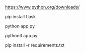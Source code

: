 https://www.python.org/downloads/

pip install flask

python app.py


python3 app.py



pip install -r requirements.txt